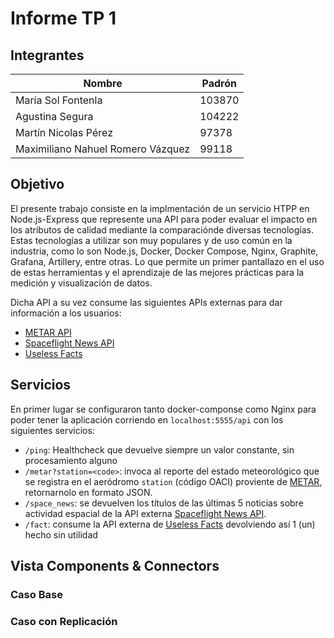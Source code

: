 # Informe TP 1

## Integrantes
| Nombre | Padrón |
| ------ | ------ |
| María Sol Fontenla | 103870 |
| Agustina Segura | 104222 |
| Martín Nicolas Pérez | 97378 |
| Maximiliano Nahuel Romero Vázquez | 99118 |

## Objetivo
El presente trabajo consiste en la implmentación de un servicio HTPP en Node.js-Express que represente una API para poder 
evaluar el impacto en los atributos de calidad mediante la comparaciónde diversas tecnologías. Estas tecnologías a utilizar son muy populares y de uso común en la industria, como lo son Node.js, Docker, Docker Compose, Nginx, Graphite, Grafana, Artillery, entre otras.
Lo que permite un primer pantallazo en el uso de estas herramientas y el aprendizaje de las mejores prácticas para la medición y visualización de datos.

Dicha API a su vez consume las siguientes APIs externas para dar información a los usuarios:
- [METAR API](https://www.aviationweather.gov/dataserver) 
- [Spaceflight News API](https://spaceflightnewsapi.net/)
- [Useless Facts](https://uselessfacts.jsph.pl/)

## Servicios 
En primer lugar se configuraron tanto docker-componse como Nginx para poder tener la aplicación corriendo en `localhost:5555/api` con los siguientes servicios:
-  `/ping`: Healthcheck que devuelve siempre un valor constante, sin procesamiento alguno
-  `/metar?station=<code>`: invoca al reporte del estado meteorológico que se registra en el aeródromo `station` (código OACI) proviente de [METAR](http://www.bom.gov.au/aviation/data/education/metar-speci.pdf), retornarnolo en formato JSON.
-  `/space_news`: se devuelven los títulos de las últimas 5 noticias sobre actividad espacial de la API externa [Spaceflight News API](https://spaceflightnewsapi.net/).
-  `/fact`: consume la API externa de [Useless Facts](https://uselessfacts.jsph.pl/) devolviendo así 1 (un) hecho sin utilidad

## Vista Components & Connectors
### Caso Base

### Caso con Replicación
















